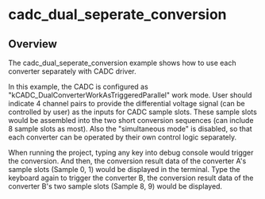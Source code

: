 # cadc_dual_seperate_conversion

## Overview

The cadc_dual_seperate_conversion example shows how to use each converter separately with CADC driver.

In this example, the CADC is configured as "kCADC_DualConverterWorkAsTriggeredParallel" work mode. User should indicate
4 channel pairs to provide the differential voltage signal (can be controlled by user) as the inputs for CADC sample 
slots. These sample slots would be assembled into the two short conversion sequences (can include 8 sample slots as 
most). Also the "simultaneous mode" is disabled, so that each converter can be operated by their own control logic 
separately.

When running the project, typing any key into debug console would trigger the conversion. And then, the conversion 
result data of the converter A's sample slots (Sample 0, 1) would be displayed in the terminal. Type the keyboard again
to trigger the converter B, the conversion result data of the converter B's two sample slots (Sample 8, 9) would be 
displayed.
